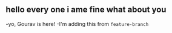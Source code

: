 ## hello every  one  i ame fine  what  about  you

-yo, Gourav is here!
-I'm adding this from `feature-branch`



